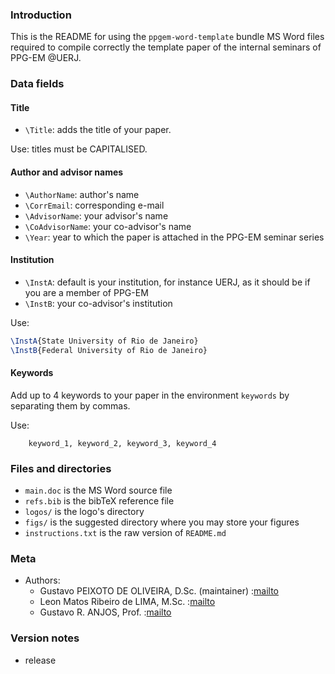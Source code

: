 ### Introduction

This is the README for using the `ppgem-word-template` bundle MS Word files
required to compile correctly the template paper of the internal seminars of PPG-EM @UERJ.


### Data fields 

#### Title

- `\Title`: adds the title of your paper.

Use: titles must be CAPITALISED.

#### Author and advisor names

- `\AuthorName`: author's name 
- `\CorrEmail`: corresponding e-mail
- `\AdvisorName`: your advisor's name 
- `\CoAdvisorName`: your co-advisor's name
- `\Year`: year to which the paper is attached in the PPG-EM seminar series


#### Institution

- `\InstA`: default is your institution, for instance UERJ, as it should
  be if you are a member of PPG-EM
- `\InstB`: your co-advisor's institution

Use: 

``` latex
\InstA{State University of Rio de Janeiro} 
\InstB{Federal University of Rio de Janeiro} 
```
#### Keywords 

Add up to 4 keywords to your paper in the environment `keywords` by separating them by commas.  

Use:

``` Word 
    keyword_1, keyword_2, keyword_3, keyword_4
```

### Files and directories

- `main.doc` is the MS Word source file
- `refs.bib` is the bibTeX reference file
- `logos/` is the logo's directory
- `figs/` is the suggested directory where you may store your figures
- `instructions.txt` is the raw version of `README.md`

### Meta

- Authors: 
  - Gustavo PEIXOTO DE OLIVEIRA, D.Sc. (maintainer) :[mailto](mailto:gustavo.oliveira@uerj.br)
  - Leon Matos Ribeiro de LIMA, M.Sc. :[mailto](mailto:matosleon@gmail.com)
  - Gustavo R. ANJOS, Prof. :[mailto](mailto:gustavo.anjos@uerj.br)


### Version notes

- release



